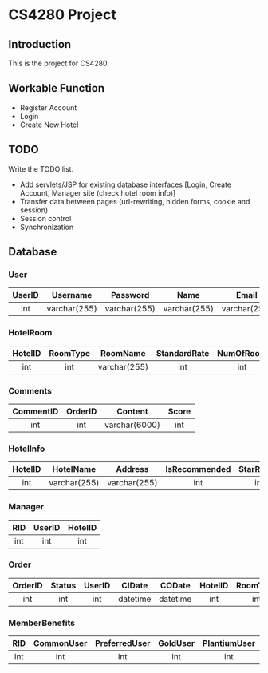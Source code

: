 # CS4280 Project
## Introduction
This is the project for CS4280.

## Workable Function
- Register Account
- Login
- Create New Hotel

## TODO
Write the TODO list.
- Add servlets/JSP for existing database interfaces [Login, Create Account, Manager site (check hotel room info)]
- Transfer data between pages (url-rewriting, hidden forms, cookie and session)
- Session control
- Synchronization

## Database

### User

|UserID|Username|Password|Name|Email|Tel|IsSubscribed|UserType|
|:----:|:------:|:------:|:--:|:---:|:-:|:----------:|:------:|
|int|varchar(255)|varchar(255)|varchar(255)|varchar(255)|varchar(255)|int|int|

### HotelRoom

|HotelID|RoomType|RoomName|StandardRate|NumOfRoom|RoomSize|
|:-----:|:------:|:------:|:----------:|:-------:|:------:|
|int|int|varchar(255)|int|int|int|

### Comments

|CommentID|OrderID|Content|Score|
|:-------:|:-----:|:-----:|:---:|
|int|int|varchar(6000)|int|

### HotelInfo

|HotelID|HotelName|Address|IsRecommended|StarRating|Label|Intro|
|:-----:|:-------:|:-----:|:-----------:|:--------:|:---:|:---:|
|int|varchar(255)|varchar(255)|int|int|varchar(255)|varchar(6000)|


### Manager

|RID|UserID|HotelID|
|:-:|:----:|:-----:|
|int|int|int|

### Order

|OrderID|Status|UserID|CIDate|CODate|HotelID|RoomType|NumOfRoom|
|:-----:|:----:|:----:|:----:|:----:|:-----:|:------:|:-------:|
|int|int|int|datetime|datetime|int|int|int|

### MemberBenefits

|RID|CommonUser|PreferredUser|GoldUser|PlantiumUser|WelcomeGift|LateCheckout|Breakfast|FreeWiFi|
|:-:|:--------:|:-----------:|:------:|:----------:|:---------:|:----------:|:-------:|:------:|
|int|int|int|int|int|int|int|int|int|

